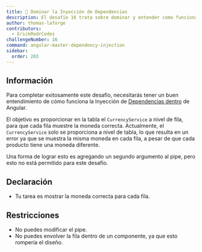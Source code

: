 ```yaml
---
title: 🔴 Dominar la Inyección de Dependencias
description: El desafío 16 trata sobre dominar y entender como funciona la inyección de dependencias
author: thomas-laforge
contributors:
  - ErickRodrCodes
challengeNumber: 16
command: angular-master-dependency-injection
sidebar:
  order: 203
---
```


## Información

Para completar exitosamente este desafío, necesitarás tener un buen entendimiento de cómo funciona la Inyección de [Dependencias dentro](https://angular.dev/guide/di/dependency-injection) de Angular.

El objetivo es proporcionar en la tabla el `CurrencyService` a nivel de fila, para que cada fila muestre la moneda correcta. Actualmente, el `CurrencyService` solo se proporciona a nivel de tabla, lo que resulta en un error ya que se muestra la misma moneda en cada fila, a pesar de que cada producto tiene una moneda diferente.

Una forma de lograr esto es agregando un segundo argumento al pipe, pero esto no está permitido para este desafío.

## Declaración

- Tu tarea es mostrar la moneda correcta para cada fila.

## Restricciones

- No puedes modificar el pipe.
- No puedes envolver la fila dentro de un componente, ya que esto rompería el diseño.
